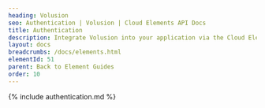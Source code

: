 ```yaml
---
heading: Volusion
seo: Authentication | Volusion | Cloud Elements API Docs
title: Authentication
description: Integrate Volusion into your application via the Cloud Elements APIs.
layout: docs
breadcrumbs: /docs/elements.html
elementId: 51
parent: Back to Element Guides
order: 10
---
```


{% include authentication.md %}
